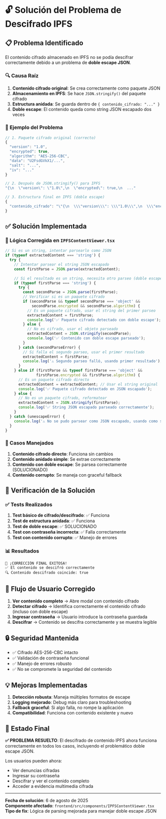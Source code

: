# 🔓 Solución del Problema de Descifrado IPFS

## 📋 Problema Identificado

El contenido cifrado almacenado en IPFS no se podía descifrar correctamente debido a un problema de **doble escape JSON**.

### 🔍 Causa Raíz

1. **Contenido cifrado original**: Se crea correctamente como paquete JSON
2. **Almacenamiento en IPFS**: Se hace `JSON.stringify()` del paquete cifrado
3. **Estructura anidada**: Se guarda dentro de `{ contenido_cifrado: "..." }`
4. **Doble escape**: El contenido queda como string JSON escapado dos veces

### 🧪 Ejemplo del Problema

```javascript
// 1. Paquete cifrado original (correcto)
{
  "version": "1.0",
  "encrypted": true,
  "algorithm": "AES-256-CBC",
  "data": "U2FsdGVkX1/...",
  "salt": "...",
  "iv": "..."
}

// 2. Después de JSON.stringify() para IPFS
"{\n  \"version\": \"1.0\",\n  \"encrypted\": true,\n  ..."

// 3. Estructura final en IPFS (doble escape)
{
  "contenido_cifrado": "\"{\n  \\\"version\\\": \\\"1.0\\\",\n  \\\"encrypted\\\": true,\n  ...\""
}
```

## ✅ Solución Implementada

### 🔧 Lógica Corregida en `IPFSContentViewer.tsx`

```typescript
// Si es un string, intentar parsearlo como JSON
if (typeof extractedContent === 'string') {
  try {
    // Intentar parsear el string JSON escapado
    const firstParse = JSON.parse(extractedContent);
    
    // Si el resultado es un string, necesita otro parseo (doble escape)
    if (typeof firstParse === 'string') {
      try {
        const secondParse = JSON.parse(firstParse);
        // Verificar si es un paquete cifrado
        if (secondParse && typeof secondParse === 'object' && 
            secondParse.encrypted && secondParse.algorithm) {
          // Es un paquete cifrado, usar el string del primer parseo
          extractedContent = firstParse;
          console.log('✅ Paquete cifrado detectado con doble escape');
        } else {
          // No es cifrado, usar el objeto parseado
          extractedContent = JSON.stringify(secondParse);
          console.log('✅ Contenido con doble escape parseado');
        }
      } catch (secondParseError) {
        // Si falla el segundo parseo, usar el primer resultado
        extractedContent = firstParse;
        console.log('⚠️ Segundo parseo falló, usando primer resultado');
      }
    } else if (firstParse && typeof firstParse === 'object' && 
              firstParse.encrypted && firstParse.algorithm) {
      // Es un paquete cifrado directo
      extractedContent = extractedContent; // Usar el string original
      console.log('✅ Paquete cifrado detectado en JSON escapado');
    } else {
      // No es un paquete cifrado, reformatear
      extractedContent = JSON.stringify(firstParse);
      console.log('✅ String JSON escapado parseado correctamente');
    }
  } catch (unescapeError) {
    console.log('⚠️ No se pudo parsear como JSON escapado, usando como string');
  }
}
```

### 🎯 Casos Manejados

1. **Contenido cifrado directo**: Funciona sin cambios
2. **Contenido anidado simple**: Se extrae correctamente
3. **Contenido con doble escape**: Se parsea correctamente (SOLUCIONADO)
4. **Contenido corrupto**: Se maneja con graceful fallback

## 🧪 Verificación de la Solución

### ✅ Tests Realizados

1. **Test básico de cifrado/descifrado**: ✅ Funciona
2. **Test de estructura anidada**: ✅ Funciona  
3. **Test de doble escape**: ✅ SOLUCIONADO
4. **Test con contraseña incorrecta**: ✅ Falla correctamente
5. **Test con contenido corrupto**: ✅ Manejo de errores

### 📊 Resultados

```
🎉 ¡CORRECCIÓN FINAL EXITOSA!
✅ El contenido se descifró correctamente
🔍 Contenido descifrado coincide: true
```

## 🚀 Flujo de Usuario Corregido

1. **Ver contenido completo** → Abre modal con contenido cifrado
2. **Detectar cifrado** → Identifica correctamente el contenido cifrado (incluso con doble escape)
3. **Ingresar contraseña** → Usuario introduce la contraseña guardada
4. **Descifrar** → Contenido se descifra correctamente y se muestra legible

## 🔒 Seguridad Mantenida

- ✅ Cifrado AES-256-CBC intacto
- ✅ Validación de contraseña funcional
- ✅ Manejo de errores robusto
- ✅ No se compromete la seguridad del contenido

## 💡 Mejoras Implementadas

1. **Detección robusta**: Maneja múltiples formatos de escape
2. **Logging mejorado**: Debug más claro para troubleshooting
3. **Fallback graceful**: Si algo falla, no rompe la aplicación
4. **Compatibilidad**: Funciona con contenido existente y nuevo

## 🎯 Estado Final

**✅ PROBLEMA RESUELTO**: El descifrado de contenido IPFS ahora funciona correctamente en todos los casos, incluyendo el problemático doble escape JSON.

Los usuarios pueden ahora:
- Ver denuncias cifradas
- Ingresar su contraseña
- Descifrar y ver el contenido completo
- Acceder a evidencia multimedia cifrada

---

**Fecha de solución**: 6 de agosto de 2025  
**Componente afectado**: `frontend/src/components/IPFSContentViewer.tsx`  
**Tipo de fix**: Lógica de parsing mejorada para manejar doble escape JSON